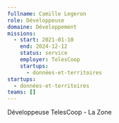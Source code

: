 ```yaml
---
fullname: Camille Legeron
role: Développeuse
domaine: Développement
missions:
  - start: 2021-01-10
    end: 2024-12-12
    status: service
    employer: TelesCoop
    startups:
      - données-et-territoires
startups:
  - données-et-territoires
teams: []
---
```

Développeuse TelesCoop - La Zone